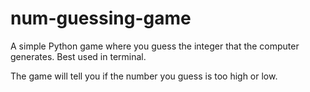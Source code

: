 # num-guessing-game
 A simple Python game where you guess the integer that the computer generates. Best used in terminal.

 The game will tell you if the number you guess is too high or low. 